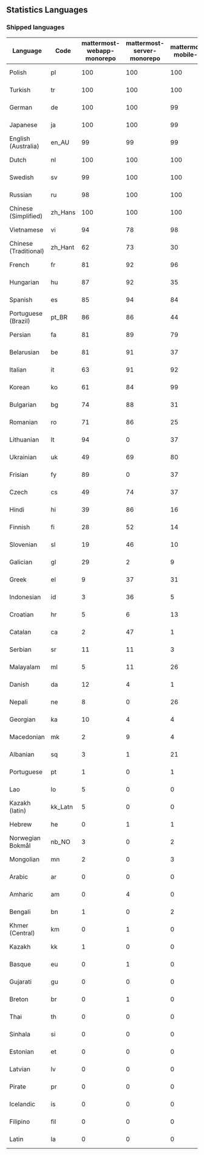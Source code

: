 ## Statistics Languages ##
###  Shipped languages  ###
|Language|Code|mattermost-webapp-monorepo|mattermost-server-monorepo|mattermost-mobile-v2|mattermost-desktop|mattermost-playbooks-webapp|calls-webapp|Total|Last Modified|
|---|---|---|---|---|---|---|---|---|---|
|Polish|pl| 100| 100| 100| 100| 0| 100| 100|2023-10-11T05:47:43.093008Z|
|Turkish|tr| 100| 100| 100| 100| 0| 100| 100|2023-10-12T08:14:04.552761Z|
|German|de| 100| 100| 99| 100| 0| 100| 99|2023-10-16T19:25:16.813651Z|
|Japanese|ja| 100| 100| 99| 100| 0| 100| 99|2023-10-09T15:20:58.653981Z|
|English (Australia)|en_AU| 99| 99| 99| 100| 0| 0| 99|2023-10-09T15:20:58.035079Z|
|Dutch|nl| 100| 100| 100| 100| 0| 100| 99|2023-10-13T10:53:53.365369Z|
|Swedish|sv| 99| 100| 100| 100| 0| 100| 99|2023-10-14T17:50:28.548218Z|
|Russian|ru| 98| 100| 100| 100| 0| 76| 96|2023-10-13T13:10:59.948574Z|
|Chinese (Simplified)|zh_Hans| 100| 100| 100| 100| 0| 100| 95|2023-10-12T08:02:08.207539Z|
|Vietnamese|vi| 94| 78| 98| 100| 0| 100| 91|2023-10-16T09:36:35.827550Z|
|Chinese (Traditional)|zh_Hant| 62| 73| 30| 96| 0| 4| 88|2023-10-16T03:24:22.767809Z|
|French|fr| 81| 92| 96| 100| 0| 58| 83|2023-10-15T20:40:50.163128Z|
|Hungarian|hu| 87| 92| 35| 89| 0| 0| 82|2023-10-09T15:20:58.054456Z|
|Spanish|es| 85| 94| 84| 88| 0| 28| 81|2023-10-09T15:20:58.647293Z|
|Portuguese (Brazil)|pt_BR| 86| 86| 44| 70| 0| 100| 81|2023-10-09T15:20:57.998024Z|
|Persian|fa| 81| 89| 79| 89| 0| 0| 78|2023-10-09T15:20:57.980316Z|
|Belarusian|be| 81| 91| 37| 8| 0| 0| 76|2023-10-09T15:20:58.116974Z|
|Italian|it| 63| 91| 92| 21| 0| 24| 72|2023-10-09T15:20:58.091256Z|
|Korean|ko| 61| 84| 99| 100| 0| 100| 71|2023-10-13T02:40:58.714480Z|
|Bulgarian|bg| 74| 88| 31| 0| 0| 0| 70|2023-10-09T15:20:58.622422Z|
|Romanian|ro| 71| 86| 25| 0| 0| 0| 67|2023-10-09T15:20:58.706910Z|
|Lithuanian|lt| 94| 0| 37| 86| 0| 89| 63|2023-10-09T15:20:58.418249Z|
|Ukrainian|uk| 49| 69| 80| 72| 0| 0| 59|2023-10-10T14:02:58.163137Z|
|Frisian|fy| 89| 0| 37| 0| 0| 0| 57|2023-10-09T15:20:58.256331Z|
|Czech|cs| 49| 74| 37| 92| 0| 100| 54|2023-10-13T11:34:04.003378Z|
|Hindi|hi| 39| 86| 16| 0| 0| 0| 47|2023-10-09T15:20:58.297250Z|
|Finnish|fi| 28| 52| 14| 0| 0| 0| 32|2023-10-09T15:20:58.231176Z|
|Slovenian|sl| 19| 46| 10| 0| 0| 0| 23|2023-10-09T15:20:58.552528Z|
|Galician|gl| 29| 2| 9| 0| 0| 0| 19|2023-10-09T15:20:58.269487Z|
|Greek|el| 9| 37| 31| 0| 0| 0| 18|2023-10-09T15:20:58.196617Z|
|Indonesian|id| 3| 36| 5| 100| 0| 0| 15|2023-10-11T03:40:28.799796Z|
|Croatian|hr| 5| 6| 13| 9| 0| 100| 14|2023-10-16T19:19:55.638394Z|
|Catalan|ca| 2| 47| 1| 0| 0| 0| 13|2023-10-09T15:20:58.159395Z|
|Serbian|sr| 11| 11| 3| 100| 0| 0| 13|2023-10-09T15:20:58.579493Z|
|Malayalam|ml| 5| 11| 26| 0| 0| 0| 9|2023-10-09T15:20:58.449964Z|
|Danish|da| 12| 4| 1| 0| 0| 0| 8|2023-10-09T15:20:58.185551Z|
|Nepali|ne| 8| 0| 26| 0| 0| 0| 7|2023-10-09T15:20:58.498015Z|
|Georgian|ka| 10| 4| 4| 0| 0| 0| 7|2023-10-09T15:20:58.352287Z|
|Macedonian|mk| 2| 9| 4| 26| 0| 0| 5|2023-10-09T15:20:58.439177Z|
|Albanian|sq| 3| 1| 21| 0| 0| 0| 5|2023-10-09T15:20:58.565516Z|
|Portuguese|pt| 1| 0| 1| 86| 0| 0| 3|2023-10-09T15:20:58.520311Z|
|Lao|lo| 5| 0| 0| 0| 0| 0| 3|2023-10-09T15:20:58.408506Z|
|Kazakh (latin)|kk_Latn| 5| 0| 0| 0| 0| 0| 3|2023-10-09T15:20:58.377591Z|
|Hebrew|he| 0| 1| 1| 68| 0| 0| 3|2023-10-16T18:56:57.398480Z|
|Norwegian Bokmål|nb_NO| 3| 0| 2| 0| 0| 0| 2|2023-10-09T15:20:58.485643Z|
|Mongolian|mn| 2| 0| 3| 0| 0| 0| 2|2023-10-09T15:20:58.474766Z|
|Arabic|ar| 0| 0| 0| 42| 0| 0| 1|2023-10-09T15:20:58.462991Z|
|Amharic|am| 0| 4| 0| 0| 0| 0| 1|2023-10-09T15:20:58.102825Z|
|Bengali|bn| 1| 0| 2| 0| 0| 0| 1|2023-10-09T15:20:58.129127Z|
|Khmer (Central)|km| 0| 1| 0| 0| 0| 0| 0|2023-10-09T15:20:58.389365Z|
|Kazakh|kk| 1| 0| 0| 0| 0| 0| 0|2023-10-09T15:20:58.364072Z|
|Basque|eu| 0| 1| 0| 0| 0| 0| 0|2023-10-09T15:20:58.220029Z|
|Gujarati|gu| 0| 0| 0| 0| 0| 0| 0|2023-10-09T15:20:58.279932Z|
|Breton|br| 0| 1| 0| 0| 0| 0| 0|2023-10-09T15:20:58.146710Z|
|Thai|th| 0| 0| 0| 6| 0| 0| 0|2023-10-09T15:20:58.586605Z|
|Sinhala|si| 0| 0| 0| 0| 0| 0| 0|2023-10-09T15:20:58.537638Z|
|Estonian|et| 0| 0| 0| 0| 0| 0| 0|2023-10-09T15:20:58.209138Z|
|Latvian|lv| 0| 0| 0| 0| 0| 0| 0|2023-10-09T15:20:58.426415Z|
|Pirate|pr| 0| 0| 0| 0| 0| 0| 0|2023-10-09T15:20:58.506339Z|
|Icelandic|is| 0| 0| 0| 0| 0| 0| 0|2023-10-09T15:20:58.340445Z|
|Filipino|fil| 0| 0| 0| 0| 0| 0| 0|2023-10-09T15:20:58.242109Z|
|Latin|la| 0| 0| 0| 0| 0| 0| 0|2023-10-09T15:20:58.399153Z|
